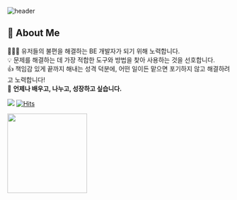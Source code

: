 ![header](https://capsule-render.vercel.app/api?type=Venom&color=auto&height=300&section=header&text=Hello,%20I'm%20DONGHO&fontSize=90)

## 🙋 About Me
<p>
🧑🏻‍💻 유저들의 불편을 해결하는 BE 개발자가 되기 위해 노력합니다.<br>
💡 문제를 해결하는 데 가장 적합한 도구와 방법을 찾아 사용하는 것을 선호합니다.<br>
👍 책임감 있게 끝까지 해내는 성격 덕분에, 어떤 일이든 맡으면 포기하지 않고 해결하려고 노력합니다!<br>
🌱 <b>언제나 배우고, 나누고, 성장하고 싶습니다.</b>
</p>

<a href="https://dongho.oopy.io" target="_blank"><img src="https://img.shields.io/badge/RESUME-129900?style=flat" /></a>
[![Hits](https://hits.seeyoufarm.com/api/count/incr/badge.svg?url=https%3A%2F%2Fgithub.com%2FJangDongHo%2Fhit-counter&count_bg=%2379C83D&title_bg=%23555555&icon=&icon_color=%23E7E7E7&title=hits&edge_flat=false)](https://github.com/JangDongHo)

<img src="https://render.gitanimals.org/farms/JangDongHo" height="180" />
